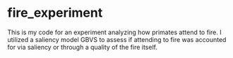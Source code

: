 # fire_experiment
This is my code for an experiment analyzing how primates attend to fire. I utilized a saliency model GBVS to assess if attending to fire was accounted for via saliency or through a quality of the fire itself. 
